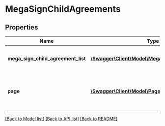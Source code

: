 # MegaSignChildAgreements

## Properties
Name | Type | Description | Notes
------------ | ------------- | ------------- | -------------
**mega_sign_child_agreement_list** | [**\Swagger\Client\Model\MegaSignChildAgreement[]**](MegaSignChildAgreement.md) | A array of MegaSign child agreements | [optional] 
**page** | [**\Swagger\Client\Model\PageInfo**](PageInfo.md) | Pagination information for navigating through the response | [optional] 

[[Back to Model list]](../README.md#documentation-for-models) [[Back to API list]](../README.md#documentation-for-api-endpoints) [[Back to README]](../README.md)


